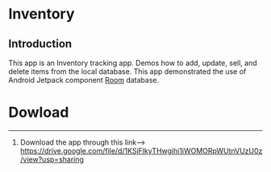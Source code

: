 Inventory
==================================

Introduction
------------

This app is an Inventory tracking app. Demos how to add, update, sell, and delete items from the local database. 
This app demonstrated
the use of Android Jetpack component [Room](https://developer.android.com/training/data-storage/room) database.  


# Dowload
---------------

1. Download the app through this link-->
https://drive.google.com/file/d/1KSjFlkyTHwgihi1iWOMORpWUtnVUzU0z/view?usp=sharing
